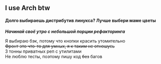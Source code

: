 ## I use Arch btw
#### Долго выбираешь дистрибутив линукса? Лучше выбери маме цветы

***Начинай своё утро с небольшой порции рефакторинга***

Я выбираю бэк, потому что кнопки красить утомительно <br />
~~Фронт это что-то для умных, я к таким не отношусь~~ <br />
3 тонны приватных реп с утилитами <br />
Не люблю тесты, поэтому пишу код ~~без~~ багов <br />
